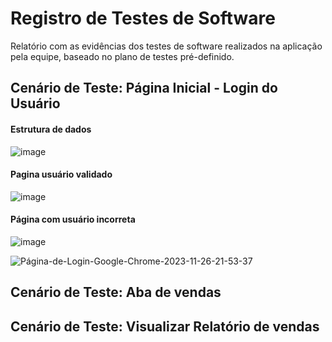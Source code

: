 # Registro de Testes de Software

Relatório com as evidências dos testes de software realizados na aplicação pela equipe, baseado no plano de testes pré-definido.


## Cenário de Teste: Página Inicial - Login do Usuário

#### Estrutura de dados

![image](https://github.com/ICEI-PUC-Minas-PMV-ADS/pmv-ads-2023-2-e1-proj-web-t11-pmv-ads-2023-2-e1-proj-web-t11/assets/149336734/77733888-c3fe-4661-8b9c-73d2e9576483)


#### Pagina usuário validado

![image](https://github.com/ICEI-PUC-Minas-PMV-ADS/pmv-ads-2023-2-e1-proj-web-t11-pmv-ads-2023-2-e1-proj-web-t11/assets/149336734/959160f7-786b-4af2-9a5b-40f8fb4112a4)

#### Página com usuário incorreta

![image](https://github.com/ICEI-PUC-Minas-PMV-ADS/pmv-ads-2023-2-e1-proj-web-t11-pmv-ads-2023-2-e1-proj-web-t11/assets/149336734/ee26e6a0-df74-46cf-a1d5-c523bb54084b)

![Página-de-Login-Google-Chrome-2023-11-26-21-53-37](https://github.com/ICEI-PUC-Minas-PMV-ADS/pmv-ads-2023-2-e1-proj-web-t11-pmv-ads-2023-2-e1-proj-web-t11/assets/149336734/ab61738f-194a-4220-b4f6-dc7b4a5629f8)


## Cenário de Teste: Aba de vendas

## Cenário de Teste: Visualizar Relatório de vendas
